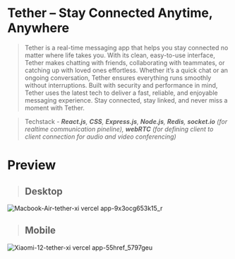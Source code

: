 # Tether – Stay Connected Anytime, Anywhere

> Tether is a real-time messaging app that helps you stay connected no matter where life takes you. With its clean, easy-to-use interface, Tether makes chatting with friends, collaborating with teammates, or catching up with loved ones effortless. Whether it’s a quick chat or an ongoing conversation, Tether ensures everything runs smoothly without interruptions. Built with security and performance in mind, Tether uses the latest tech to deliver a fast, reliable, and enjoyable messaging experience. Stay connected, stay linked, and never miss a moment with Tether.

> Techstack - ***React.js**, **CSS**, **Express.js**, **Node.js**, **Redis**, **socket.io** (for realtime communication pineline), **webRTC** (for defining client to client connection for audio and video conferencing)*

# Preview
> Desktop
> ---
![Macbook-Air-tether-xi vercel app-9x3ocg653k15_r](https://github.com/user-attachments/assets/6f2313a7-e281-4483-b8a6-6e37683fad4d)
> 
> Mobile
> ---  
![Xiaomi-12-tether-xi vercel app-55href_5797geu](https://github.com/user-attachments/assets/b4412eed-5c8d-4e61-84a4-3c83b4a4e13b)

